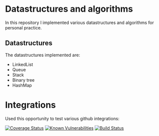 # Datastructures and algorithms 
In this repository I implemented various datastructures and algorithms for personal practice.

## Datastructures
The datastructures implemented are:
* LinkedList
* Queue
* Stack
* Binary tree
* HashMap

# Integrations
Used this opportunity to test various github integrations:

[![Coverage Status](https://coveralls.io/repos/github/KWyckmans/datastructures-algorithms/badge.svg?branch=master)](https://coveralls.io/github/KWyckmans/datastructures-algorithms?branch=master)
[![Known Vulnerabilities](https://snyk.io/test/github/KWyckmans/datastructures-algorithms/badge.svg?targetFile=pom.xml)](https://snyk.io/test/github/KWyckmans/datastructures-algorithms?targetFile=pom.xml)
[![Build Status](https://travis-ci.com/KWyckmans/datastructures-algorithms.svg?branch=master)](https://travis-ci.com/KWyckmans/datastructures-algorithms)